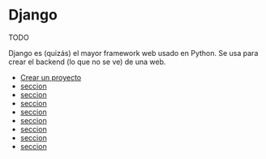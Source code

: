 # Django

TODO

Django es (quizás) el mayor framework web usado en Python. Se usa para crear el backend (lo que no se ve) de una web.

* [Crear un proyecto](https://github.com/crisconru/tips/wiki/django01)
* [seccion]()
* [seccion]()
* [seccion]()
* [seccion]()
* [seccion]()
* [seccion]()
* [seccion]()
* [seccion]()
